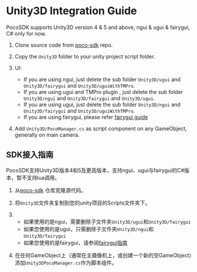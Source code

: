 # Unity3D Integration Guide

PocoSDK supports Unity3D version 4 & 5 and above, ngui & ugui & fairygui, C# only for now. 

1. Clone source code from [poco-sdk](https://github.com/AirtestProject/Poco-SDK) repo.

2. Copy the `Unity3D` folder to your unity project script folder.

3. UI:
    - If you are using ngui, just delete the sub folder `Unity3D/ugui` and `Unity3D/fairygui` and `Unity3D/uguiWithTMPro`. 
    - If you are using ugui and TMPro plugin , just delete the sub folder `Unity3D/ngui` and  `Unity3D/fairygui` and  `Unity3D/ugui`.
    - If you are using ugui, just delete the sub folder `Unity3D/ngui` and  `Unity3D/fairygui` and `Unity3D/uguiWithTMPro`.
    - If you are using fairygui, please refer [fairygui guide](https://github.com/AirtestProject/Poco-SDK/tree/master/Unity3D/fairygui)

4. Add `Unity3D/PocoManager.cs` as script component on any GameObject, generally on main camera.

## SDK接入指南
PocoSDK支持Unity3D版本4和5及更高版本，支持ngui、ugui与fairygui的C#版本，暂不支持lua调用。
1. 从[poco-sdk](https://github.com/AirtestProject/Poco-SDK) 仓库克隆源代码。
2. 将`Unity3D`文件夹复制到您的unity项目的Scripts文件夹下。 
3.
    - 如果使用的是ngui，需要删除子文件夹`Unity3D/ugui`和`Unity3D/fairygui`
    - 如果您使用的是ugui，只需删除子文件夹`Unity3D/ngui`和`Unity3D/fairygui`
    - 如果您使用的是fairygui，请参阅[fairygui指南](https://github.comAirtestProjectPoco-SDKtreemasterUnity3Dfairygui)

4. 在任何GameObject上（通常在主摄像机上，或创建一个新的空GameObject）添加`Unity3DPocoManager.cs`作为脚本组件。
